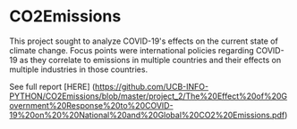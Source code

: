 # CO2Emissions

This project sought to analyze COVID-19's effects on the current state of climate change. 
Focus points were international policies regarding COVID-19 as they correlate to emissions in multiple countries and their effects on multiple industries in those countries.

See full report [HERE] (https://github.com/UCB-INFO-PYTHON/CO2Emissions/blob/master/project_2/The%20Effect%20of%20Government%20Response%20to%20COVID-19%20on%20%20National%20and%20Global%20CO2%20Emissions.pdf)
